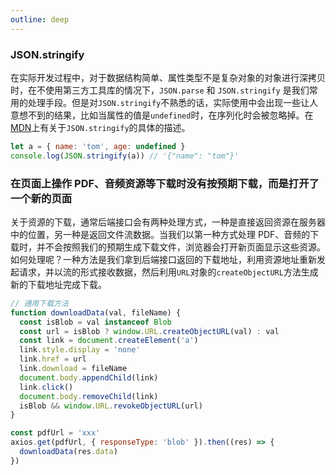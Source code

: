 ```yaml
---
outline: deep
---
```


### JSON.stringify

在实际开发过程中，对于数据结构简单、属性类型不是复杂对象的对象进行深拷贝时，在不使用第三方工具库的情况下，`JSON.parse` 和 `JSON.stringify` 是我们常用的处理手段。但是对`JSON.stringify`不熟悉的话，实际使用中会出现一些让人意想不到的结果，比如当属性的值是`undefined`时，在序列化时会被忽略掉。在[MDN](https://developer.mozilla.org/zh-CN/docs/Web/JavaScript/Reference/Global_Objects/JSON/stringify)上有关于`JSON.stringify`的具体的描述。

```js
let a = { name: 'tom', age: undefined }
console.log(JSON.stringify(a)) // '{"name": "tom"}'
```

### 在页面上操作 PDF、音频资源等下载时没有按预期下载，而是打开了一个新的页面

关于资源的下载，通常后端接口会有两种处理方式，一种是直接返回资源在服务器中的位置，另一种是返回文件流数据。当我们以第一种方式处理 PDF、音频的下载时，并不会按照我们的预期生成下载文件，浏览器会打开新页面显示这些资源。如何处理呢？一种方法是我们拿到后端接口返回的下载地址，利用资源地址重新发起请求，并以流的形式接收数据，然后利用`URL`对象的`createObjectURL`方法生成新的下载地址完成下载。

```js {3,4,16}
// 通用下载方法
function downloadData(val, fileName) {
  const isBlob = val instanceof Blob
  const url = isBlob ? window.URL.createObjectURL(val) : val
  const link = document.createElement('a')
  link.style.display = 'none'
  link.href = url
  link.download = fileName
  document.body.appendChild(link)
  link.click()
  document.body.removeChild(link)
  isBlob && window.URL.revokeObjectURL(url)
}

const pdfUrl = 'xxx'
axios.get(pdfUrl, { responseType: 'blob' }).then((res) => {
  downloadData(res.data)
})
```
